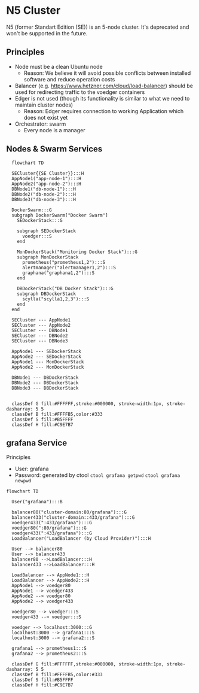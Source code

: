 # N5 Cluster

N5 (former Standart Edition (SE)) is an 5-node cluster. It's deprecated and won't be supported in the future.

## Principles

- Node must be a clean Ubuntu node
  - Reason: We believe it will avoid possible conflicts between installed software and reduce operation costs
- Balancer (e.g.  https://www.hetzner.com/cloud/load-balancer) should be used for redirecting traffic to the voedger containers
- Edger is not used (though its functionality is similar to what we need to maintain cluster nodes)
  - Reason: Edger requires connection to working Application which does not exist yet
- Orchestrator: swarm
  - Every node is a manager


## Nodes & Swarm Services

```mermaid
  flowchart TD

  SECluster{{SE Cluster}}:::H
  AppNode1("app-node-1"):::H
  AppNode2("app-node-2"):::H
  DBNode1("db-node-1"):::H
  DBNode2("db-node-2"):::H
  DBNode3("db-node-3"):::H

  DockerSwarm:::G
  subgraph DockerSwarm["Docker Swarm"]
    SEDockerStack:::G
    
    subgraph SEDockerStack
      voedger:::S
    end

    MonDockerStack("Monitoring Docker Stack"):::G
    subgraph MonDockerStack
      prometheus("prometheus1,2"):::S
      alertmanager("alertmanager1,2"):::S
      graphana("graphana1,2"):::S
    end

    DBDockerStack("DB Docker Stack"):::G
    subgraph DBDockerStack
      scylla("scylla1,2,3"):::S
    end
  end

  SECluster --- AppNode1
  SECluster --- AppNode2
  SECluster --- DBNode1
  SECluster --- DBNode2
  SECluster --- DBNode3

  AppNode1 --- SEDockerStack
  AppNode2 --- SEDockerStack
  AppNode1 --- MonDockerStack
  AppNode2 --- MonDockerStack

  DBNode1 --- DBDockerStack
  DBNode2 --- DBDockerStack
  DBNode3 --- DBDockerStack


  classDef G fill:#FFFFFF,stroke:#000000, stroke-width:1px, stroke-dasharray: 5 5
  classDef B fill:#FFFFB5,color:#333
  classDef S fill:#B5FFFF
  classDef H fill:#C9E7B7
```

## grafana Service

Principles

- User: grafana
- Password: generated by ctool
  `ctool grafana getpwd`
  `ctool grafana newpwd`


```mermaid
flowchart TD

  User("grafana"):::B

  balancer80("cluster-domain:80/grafana"):::G
  balancer433("cluster-domain::433/grafana"):::G
  voedger433(":433/grafana"):::G
  voedger80(":80/grafana"):::G
  voedger433(":433/grafana"):::G
  LoadBalancer("LoadBalancer (by Cloud Provider)"):::H

  User --> balancer80
  User --> balancer433
  balancer80 -->LoadBalancer:::H
  balancer433 -->LoadBalancer:::H

  LoadBalancer --> AppNode1:::H
  LoadBalancer --> AppNode2:::H
  AppNode1 --> voedger80
  AppNode1 --> voedger433
  AppNode2 --> voedger80
  AppNode2 --> voedger433

  voedger80 --> voedger:::S
  voedger433 --> voedger:::S

  voedger --> localhost:3000:::G
  localhost:3000 --> grafana1:::S
  localhost:3000 --> grafana2:::S

  grafana1 --> prometheus1:::S
  grafana2 --> prometheus2:::S

  classDef G fill:#FFFFFF,stroke:#000000, stroke-width:1px, stroke-dasharray: 5 5
  classDef B fill:#FFFFB5,color:#333
  classDef S fill:#B5FFFF
  classDef H fill:#C9E7B7
```
